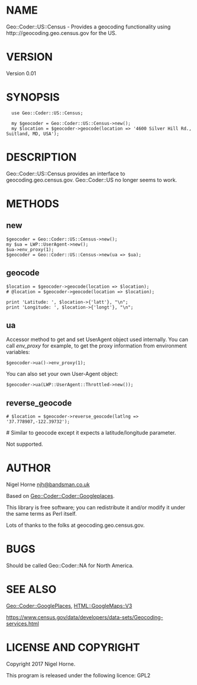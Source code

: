 # NAME

Geo::Coder::US::Census - Provides a geocoding functionality using http:://geocoding.geo.census.gov for the US.

# VERSION

Version 0.01

# SYNOPSIS

      use Geo::Coder::US::Census;

      my $geocoder = Geo::Coder::US::Census->new();
      my $location = $geocoder->geocode(location => '4600 Silver Hill Rd., Suitland, MD, USA');

# DESCRIPTION

Geo::Coder::US::Census provides an interface to geocoding.geo.census.gov.  Geo::Coder::US no longer seems to work.

# METHODS

## new

    $geocoder = Geo::Coder::US::Census->new();
    my $ua = LWP::UserAgent->new();
    $ua->env_proxy(1);
    $geocoder = Geo::Coder::US::Census->new(ua => $ua);

## geocode

    $location = $geocoder->geocode(location => $location);
    # @location = $geocoder->geocode(location => $location);

    print 'Latitude: ', $location->{'latt'}, "\n";
    print 'Longitude: ', $location->{'longt'}, "\n";

## ua

Accessor method to get and set UserAgent object used internally. You
can call _env\_proxy_ for example, to get the proxy information from
environment variables:

    $geocoder->ua()->env_proxy(1);

You can also set your own User-Agent object:

    $geocoder->ua(LWP::UserAgent::Throttled->new());

## reverse\_geocode

    # $location = $geocoder->reverse_geocode(latlng => '37.778907,-122.39732');

\# Similar to geocode except it expects a latitude/longitude parameter.

Not supported.

# AUTHOR

Nigel Horne <njh@bandsman.co.uk>

Based on [Geo::Coder::Coder::Googleplaces](https://metacpan.org/pod/Geo::Coder::Coder::Googleplaces).

This library is free software; you can redistribute it and/or modify
it under the same terms as Perl itself.

Lots of thanks to the folks at geocoding.geo.census.gov.

# BUGS

Should be called Geo::Coder::NA for North America.

# SEE ALSO

[Geo::Coder::GooglePlaces](https://metacpan.org/pod/Geo::Coder::GooglePlaces), [HTML::GoogleMaps::V3](https://metacpan.org/pod/HTML::GoogleMaps::V3)

https://www.census.gov/data/developers/data-sets/Geocoding-services.html

# LICENSE AND COPYRIGHT

Copyright 2017 Nigel Horne.

This program is released under the following licence: GPL2
